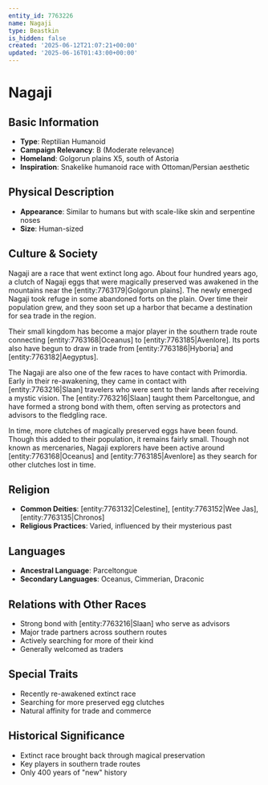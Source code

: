 ```yaml
---
entity_id: 7763226
name: Nagaji
type: Beastkin
is_hidden: false
created: '2025-06-12T21:07:21+00:00'
updated: '2025-06-16T01:43:00+00:00'
---
```


# Nagaji

## Basic Information

- **Type**: Reptilian Humanoid
- **Campaign Relevancy**: B (Moderate relevance)
- **Homeland**: Golgorun plains X5, south of Astoria
- **Inspiration**: Snakelike humanoid race with Ottoman/Persian aesthetic

## Physical Description

- **Appearance**: Similar to humans but with scale-like skin and serpentine noses
- **Size**: Human-sized

## Culture & Society

Nagaji are a race that went extinct long ago. About four hundred years ago, a clutch of Nagaji eggs that were magically preserved was awakened in the mountains near the [entity:7763179|Golgorun plains]. The newly emerged Nagaji took refuge in some abandoned forts on the plain. Over time their population grew, and they soon set up a harbor that became a destination for sea trade in the region.

Their small kingdom has become a major player in the southern trade route connecting [entity:7763168|Oceanus] to [entity:7763185|Avenlore]. Its ports also have begun to draw in trade from [entity:7763186|Hyboria] and [entity:7763182|Aegyptus].

The Nagaji are also one of the few races to have contact with Primordia. Early in their re-awakening, they came in contact with [entity:7763216|Slaan] travelers who were sent to their lands after receiving a mystic vision. The [entity:7763216|Slaan] taught them Parceltongue, and have formed a strong bond with them, often serving as protectors and advisors to the fledgling race.

In time, more clutches of magically preserved eggs have been found. Though this added to their population, it remains fairly small. Though not known as mercenaries, Nagaji explorers have been active around [entity:7763168|Oceanus] and [entity:7763185|Avenlore] as they search for other clutches lost in time.

## Religion

- **Common Deities**: [entity:7763132|Celestine], [entity:7763152|Wee Jas], [entity:7763135|Chronos]
- **Religious Practices**: Varied, influenced by their mysterious past

## Languages

- **Ancestral Language**: Parceltongue
- **Secondary Languages**: Oceanus, Cimmerian, Draconic

## Relations with Other Races

- Strong bond with [entity:7763216|Slaan] who serve as advisors
- Major trade partners across southern routes
- Actively searching for more of their kind
- Generally welcomed as traders

## Special Traits

- Recently re-awakened extinct race
- Searching for more preserved egg clutches
- Natural affinity for trade and commerce

## Historical Significance

- Extinct race brought back through magical preservation
- Key players in southern trade routes
- Only 400 years of "new" history